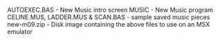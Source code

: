 AUTOEXEC.BAS - New Music intro screen
MUSIC - New Music program
CELINE.MUS, LADDER.MUS & SCAN.BAS - sample saved music pieces
new-m09.zip - Disk image containing the above files to use on an MSX emulator